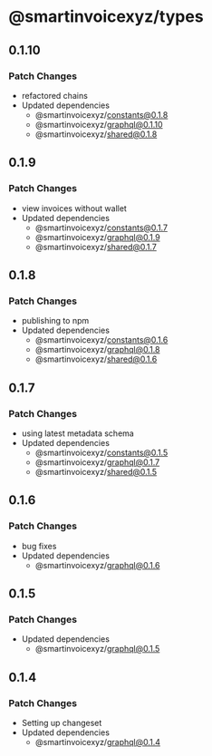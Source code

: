 # @smartinvoicexyz/types

## 0.1.10

### Patch Changes

- refactored chains
- Updated dependencies
  - @smartinvoicexyz/constants@0.1.8
  - @smartinvoicexyz/graphql@0.1.10
  - @smartinvoicexyz/shared@0.1.8

## 0.1.9

### Patch Changes

- view invoices without wallet
- Updated dependencies
  - @smartinvoicexyz/constants@0.1.7
  - @smartinvoicexyz/graphql@0.1.9
  - @smartinvoicexyz/shared@0.1.7

## 0.1.8

### Patch Changes

- publishing to npm
- Updated dependencies
  - @smartinvoicexyz/constants@0.1.6
  - @smartinvoicexyz/graphql@0.1.8
  - @smartinvoicexyz/shared@0.1.6

## 0.1.7

### Patch Changes

- using latest metadata schema
- Updated dependencies
  - @smartinvoicexyz/constants@0.1.5
  - @smartinvoicexyz/graphql@0.1.7
  - @smartinvoicexyz/shared@0.1.5

## 0.1.6

### Patch Changes

- bug fixes
- Updated dependencies
  - @smartinvoicexyz/graphql@0.1.6

## 0.1.5

### Patch Changes

- Updated dependencies
  - @smartinvoicexyz/graphql@0.1.5

## 0.1.4

### Patch Changes

- Setting up changeset
- Updated dependencies
  - @smartinvoicexyz/graphql@0.1.4
